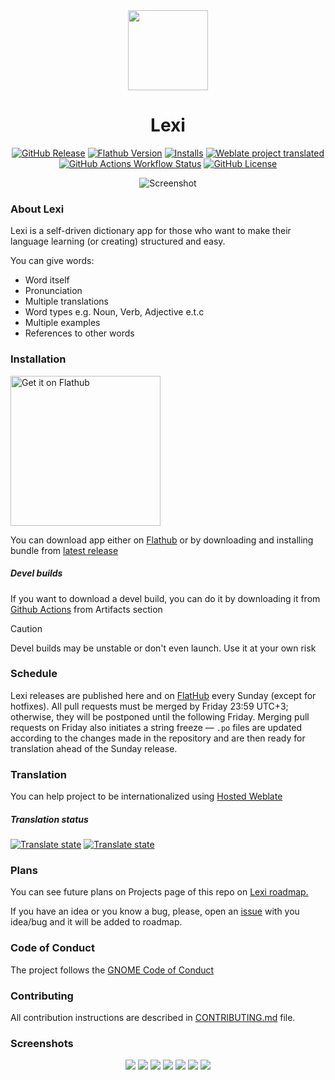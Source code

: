 <div align="center">

<img src="data/icons/hicolor/scalable/apps/io.github.dzheremi2.lexi.svg" width="128" height="128">

# Lexi
[flathub-url]: https://flathub.org/apps/io.github.dzheremi2.lexi
[installs-img]: https://img.shields.io/flathub/downloads/io.github.dzheremi2.lexi?style=for-the-badge&color=gree&logo=flathub

[![GitHub Release](https://img.shields.io/github/v/release/Dzheremi2/Lexi?style=for-the-badge&color=000B3C&logo=github)](https://github.com/Dzheremi2/Lexi/releases/latest)
<a href="https://flathub.org/apps/io.github.dzheremi2.lexi"><img alt="Flathub Version" src="https://img.shields.io/flathub/v/io.github.dzheremi2.lexi?style=for-the-badge&logo=flathub&color=lightblue"></a>
[![Installs][installs-img]][flathub-url]
[![Weblate project translated](https://img.shields.io/weblate/progress/lexi?style=for-the-badge&logo=weblate&logoColor=white&logoSize=auto&color=magenta&cacheSeconds=600)](https://hosted.weblate.org/projects/lexi/lexi/)
<a href="https://github.com/Dzheremi2/Lexi/actions"><img alt="GitHub Actions Workflow Status" src="https://img.shields.io/github/actions/workflow/status/Dzheremi2/Lexi/.github%2Fworkflows%2Fbundle.yml?style=for-the-badge&logo=github"></a>
[![GitHub License](https://img.shields.io/github/license/Dzheremi2/Lexi?style=for-the-badge&color=C25D00)](https://github.com/Dzheremi2/Lexi/blob/master/LICENSE)

![Screenshot](docs/screenshots/winB.png)

</div>

### About Lexi
Lexi is a self-driven dictionary app for those who want to make their language learning (or creating) structured and easy.

<p>You can give words:</p>
<ul>
  <li>Word itself</li>
  <li>Pronunciation</li>
  <li>Multiple translations</li>
  <li>Word types e.g. Noun, Verb, Adjective e.t.c</li>
  <li>Multiple examples</li>
  <li>References to other words</li>
</ul>

### Installation
<a href='https://flathub.org/apps/io.github.dzheremi2.lexi'>
    <img width='240' alt='Get it on Flathub' src='https://flathub.org/api/badge?svg&locale=en'/>
</a>

You can download app either on [Flathub](https://flathub.org/apps/io.github.dzheremi2.lexi) or by downloading and installing bundle from [latest release](https://github.com/Dzheremi2/lexi/releases/latest)

##### *Devel builds*

If you want to download a devel build, you can do it by downloading it from [Github Actions](https://github.com/Dzheremi2/Lexi/actions) from Artifacts section

>[!CAUTION]
>Devel builds may be unstable or don't even launch. Use it at your own risk

### Schedule
Lexi releases are published here and on [FlatHub](https://flathub.org/apps/io.github.dzheremi2.lexi) every Sunday (except for hotfixes). All pull requests must be merged by Friday 23:59 UTC+3; otherwise, they will be postponed until the following Friday.
Merging pull requests on Friday also initiates a string freeze — `.po` files are updated according to the changes made in the repository and are then ready for translation ahead of the Sunday release.

### Translation
You can help project to be internationalized using [Hosted Weblate](https://hosted.weblate.org/projects/lexi/lexi/)

##### Translation status

[![Translate state](https://hosted.weblate.org/widget/lexi/lexi/287x66-black.png)](https://hosted.weblate.org/engage/lexi/)
[![Translate state](https://hosted.weblate.org/widget/lexi/lexi/multi-auto.svg)](https://hosted.weblate.org/engage/lexi/)

### Plans
You can see future plans on Projects page of this repo on [Lexi roadmap.](https://github.com/users/Dzheremi2/projects/3)

If you have an idea or you know a bug, please, open an [issue](https://github.com/Dzheremi2/Lexi/issues) with you idea/bug and it will be added to roadmap.

### Code of Conduct
The project follows the [GNOME Code of Conduct](https://conduct.gnome.org)

### Contributing
All contribution instructions are described in [CONTRIBUTING.md](https://github.com/Dzheremi2/Lexi/blob/master/CONTRIBUTING.md) file.

### Screenshots
<div align="center">

![](docs/screenshots/winW.png)
![](docs/screenshots/filterB.png)
![](docs/screenshots/filterW.png)
![](docs/screenshots/refsortB.png)
![](docs/screenshots/refsortW.png)
![](docs/screenshots/winCB.png)
![](docs/screenshots/winCW.png)

</div>